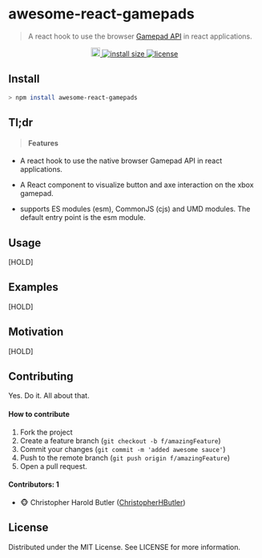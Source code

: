 # awesome-react-gamepads

> A react hook to use the browser [Gamepad API](https://developer.mozilla.org/en-US/docs/Web/API/Gamepad_API) in react applications.

<p align="center">
  <a href="https://badge.fury.io/js/awesome-react-gamepads">
    <img src="https://badge.fury.io/js/awesome-react-gamepads.svg" alt="npm version" height="18">
  </a>
  <a href="https://packagephobia.com/result?p=awesome-react-gamepads">
    <img src="https://packagephobia.com/badge?p=awesome-react-gamepads" alt="install size" >
  </a>
  <a href="https://github.com/ChristopherHButler/awesome-react-gamepads/blob/setup/LICENSE">
    <img src="https://img.shields.io/npm/l/awesome-react-gamepads.svg" alt="license">
  </a>
</p>

## Install
```sh
> npm install awesome-react-gamepads
```

## Tl;dr
> #### Features
 - A react hook to use the native browser Gamepad API in react applications.

 - A React component to visualize button and axe interaction on the xbox gamepad.

 - supports ES modules (esm), CommonJS (cjs) and UMD modules. The default entry point is the esm module.

## Usage

[HOLD]

## Examples

[HOLD]

## Motivation

[HOLD]

## Contributing
Yes. Do it. All about that.

#### How to contribute
1. Fork the project
2. Create a feature branch (`git checkout -b f/amazingFeature`)
3. Commit your changes (`git commit -m 'added awesome sauce'`)
4. Push to the remote branch (`git push origin f/amazingFeature`)
5. Open a pull request.

#### Contributors: 1

- :monkey_face: Christopher Harold Butler ([ChristopherHButler](https://github.com/ChristopherHButler))

## License
Distributed under the MIT License. See LICENSE for more information.